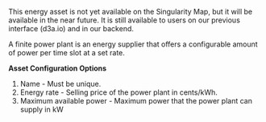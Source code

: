 This energy asset is not yet available on the Singularity Map, but it will be available in the near future. It is still available to users on our previous interface (d3a.io) and in our backend.

A finite power plant is an energy supplier that offers a configurable amount of power per time slot at a set rate.

**Asset Configuration Options**

1. Name - Must be unique.
2. Energy rate - Selling price of the power plant in cents/kWh.
3. Maximum available power - Maximum power that the power plant can supply in kW
